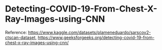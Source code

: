 # Detecting-COVID-19-From-Chest-X-Ray-Images-using-CNN

Reference: https://www.kaggle.com/datasets/plameneduardo/sarscov2-ctscan-dataset, 
           https://www.geeksforgeeks.org/detecting-covid-19-from-chest-x-ray-images-using-cnn/
